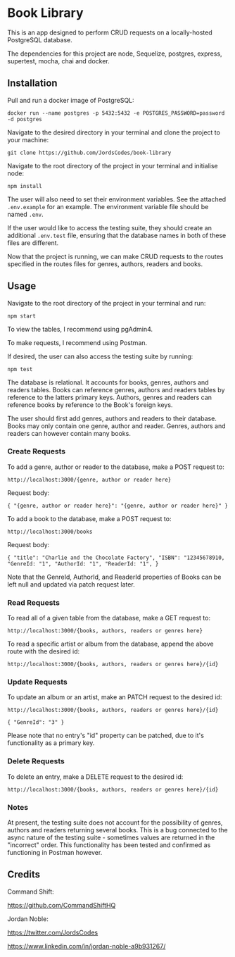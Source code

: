 # Book Library

This is an app designed to perform CRUD requests on a locally-hosted PostgreSQL database. 

The dependencies for this project are node, Sequelize, postgres, express, supertest, mocha, chai and docker.

## Installation

Pull and run a docker image of PostgreSQL:

`docker run --name postgres -p 5432:5432 -e POSTGRES_PASSWORD=password -d postgres`

Navigate to the desired directory in your terminal and clone the project to your machine:

`git clone https://github.com/JordsCodes/book-library`

Navigate to the root directory of the project in your terminal and initialise node:

`npm install`

The user will also need to set their environment variables. See the attached `.env.example` for an example. The environment variable file should be named `.env`. 

If the user would like to access the testing suite, they should create an additional `.env.test` file, ensuring that the database names in both of these files are different.

Now that the project is running, we can make CRUD requests to the routes specified in the routes files for genres, authors, readers and books.

## Usage

Navigate to the root directory of the project in your terminal and run:

`npm start`

To view the tables, I recommend using pgAdmin4.

To make requests, I recommend using Postman.

If desired, the user can also access the testing suite by running:

`npm test`

The database is relational. It accounts for books, genres, authors and readers tables. Books can reference genres, authors and readers tables by reference to the latters primary keys. Authors, genres and readers can reference books by reference to the Book's foreign keys.

The user should first add genres, authors and readers to their database. Books may only contain one genre, author and reader. Genres, authors and readers can however contain many books. 

### Create Requests

To add a genre, author or reader to the database, make a POST request to:

`http://localhost:3000/{genre, author or reader here}`

Request body:

`{
    "{genre, author or reader here}": "{genre, author or reader here}"
}`


To add a book to the database, make a POST request to: 

`http://localhost:3000/books`


Request body:

`{
    "title": "Charlie and the Chocolate Factory",
    "ISBN": "12345678910,
    "GenreId: "1",
    "AuthorId: "1",
    "ReaderId: "1",
}`

Note that the GenreId, AuthorId, and ReaderId properties of Books can be left null and updated via patch request later.

### Read Requests

To read all of a given table from the database, make a GET request to:

`http://localhost:3000/{books, authors, readers or genres here}`

To read a specific artist or album from the database, append the above route with the desired id:

`http://localhost:3000/{books, authors, readers or genres here}/{id}`

### Update Requests

To update an album or an artist, make an PATCH request to the desired id:

`http://localhost:3000/{books, authors, readers or genres here}/{id}`


`{
    "GenreId": "3"
}`

Please note that no entry's "id" property can be patched, due to it's functionality as a primary key. 


### Delete Requests

To delete an entry, make a DELETE request to the desired id:

`http://localhost:3000/{books, authors, readers or genres here}/{id}`

### Notes

At present, the testing suite does not account for the possibility of genres, authors and readers returning several books. This is a bug connected to the async nature of the testing suite - sometimes values are returned in the "incorrect" order. This functionality has been tested and confirmed as functioning in Postman however.

## Credits

Command Shift:

https://github.com/CommandShiftHQ

Jordan Noble:

https://twitter.com/JordsCodes

https://www.linkedin.com/in/jordan-noble-a9b931267/




